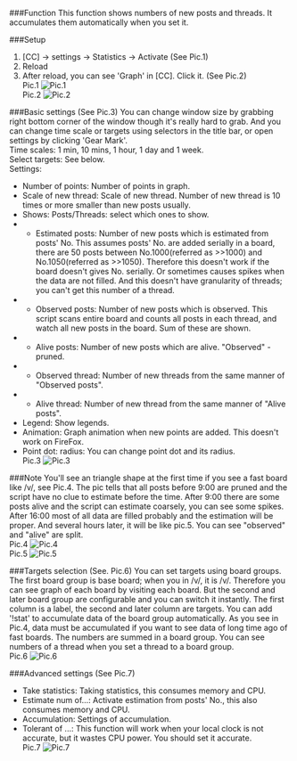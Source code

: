 ###Function
This function shows numbers of new posts and threads. It accumulates them automatically when you set it.

###Setup
1. \[CC\] -> settings -> Statistics -> Activate (See Pic.1)<br>
2. Reload<br>
3. After reload, you can see 'Graph' in [CC]. Click it. (See Pic.2)<br>
Pic.1 ![Pic.1](https://github.com/DogMan8/CatChan/blob/master/docs/stats_setup_0.png)<br>
Pic.2 ![Pic.2](https://github.com/DogMan8/CatChan/blob/master/docs/stats_setup_1.png)<br>

###Basic settings (See Pic.3)
You can change window size by grabbing right bottom corner of the window though it's really hard to grab. And you can change time scale or targets using selectors in the title bar, or open settings by clicking 'Gear Mark'.<br>
Time scales: 1 min, 10 mins, 1 hour, 1 day and 1 week.<br>
Select targets: See below.<br>
Settings:<br>
- Number of points: Number of points in graph. 
- Scale of new thread: Scale of new thread. Number of new thread is 10 times or more smaller than new posts usually.
- Shows: Posts/Threads: select which ones to show.
- - Estimated posts: Number of new posts which is estimated from posts' No. This assumes posts' No. are added serially in a board, there are 50 posts between No.1000(referred as >>1000) and No.1050(referred as >>1050). Therefore this doesn't work if the board doesn't gives No. serially. Or sometimes causes spikes when the data are not filled. And this doesn't have granularity of threads; you can't get this number of a thread. 
- - Observed posts: Number of new posts which is observed. This script scans entire board and counts all posts in each thread, and watch all new posts in the board. Sum of these are shown.
- - Alive posts: Number of new posts which are alive. "Observed" - pruned.
- - Observed thread: Number of new threads from the same manner of "Observed posts".
- - Alive thread: Number of new thread from the same manner of "Alive posts".
- Legend: Show legends.
- Animation: Graph animation when new points are added. This doesn't work on FireFox.
- Point dot: radius: You can change point dot and its radius.<br>
Pic.3 ![Pic.3](https://github.com/DogMan8/CatChan/blob/master/docs/stats_settings_0.png)<br>

###Note
You'll see an triangle shape at the first time if you see a fast board like /v/, see Pic.4. The pic tells that all posts before 9:00 are pruned and the script have no clue to estimate before the time. After 9:00 there are some posts alive and the script can estimate coarsely, you can see some spikes. After 16:00 most of all data are filled probably and the estimation will be proper. And several hours later, it will be like pic.5. You can see "observed" and "alive" are split.<br>
Pic.4 ![Pic.4](https://github.com/DogMan8/CatChan/blob/master/docs/stats_note_0.png)<br>
Pic.5 ![Pic.5](https://github.com/DogMan8/CatChan/blob/master/docs/stats_note_1.png)<br>

###Targets selection (See. Pic.6)
You can set targets using board groups. The first board group is base board; when you in /v/, it is /v/. Therefore you can see graph of each board by visiting each board. But the second and later board group are configurable and you can switch it instantly. The first column is a label, the second and later column are targets. You can add '!stat' to accumulate data of the board group automatically. As you see in Pic.4, data must be accumulated if you want to see data of long time ago of fast boards. The numbers are summed in a board group. You can see numbers of a thread when you set a thread to a board group.<br>
Pic.6 ![Pic.6](https://github.com/DogMan8/CatChan/blob/master/docs/stats_settings_1.png)<br>

###Advanced settings (See Pic.7)
- Take statistics: Taking statistics, this consumes memory and CPU.
- Estimate num of...: Activate estimation from posts' No., this also consumes memory and CPU.
- Accumulation: Settings of accumulation.
- Tolerant of ...: This function will work when your local clock is not accurate, but it wastes CPU power. You should set it accurate.<br>
Pic.7 ![Pic.7](https://github.com/DogMan8/CatChan/blob/master/docs/stats_settings_2.png)<br>
